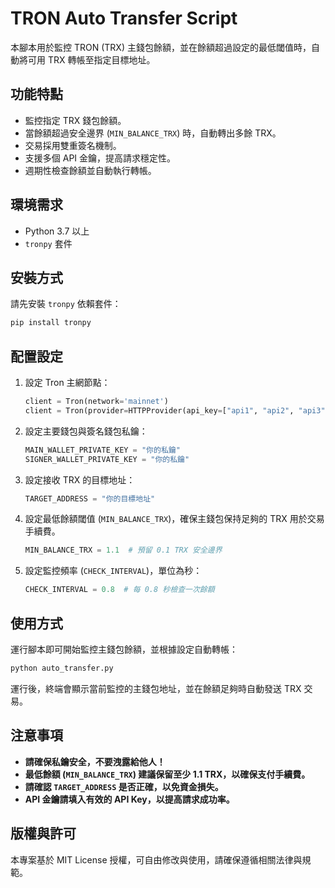 # TRON Auto Transfer Script

本腳本用於監控 TRON (TRX) 主錢包餘額，並在餘額超過設定的最低閾值時，自動將可用 TRX 轉帳至指定目標地址。

## 功能特點
- 監控指定 TRX 錢包餘額。
- 當餘額超過安全邊界 (`MIN_BALANCE_TRX`) 時，自動轉出多餘 TRX。
- 交易採用雙重簽名機制。
- 支援多個 API 金鑰，提高請求穩定性。
- 週期性檢查餘額並自動執行轉帳。

## 環境需求
- Python 3.7 以上
- `tronpy` 套件

## 安裝方式

請先安裝 `tronpy` 依賴套件：

```sh
pip install tronpy
```

## 配置設定

1. 設定 Tron 主網節點：
   ```python
   client = Tron(network='mainnet')
   client = Tron(provider=HTTPProvider(api_key=["api1", "api2", "api3", "api4", "api5", "api6"]))
   ```
2. 設定主要錢包與簽名錢包私鑰：
   ```python
   MAIN_WALLET_PRIVATE_KEY = "你的私鑰"
   SIGNER_WALLET_PRIVATE_KEY = "你的私鑰"
   ```
3. 設定接收 TRX 的目標地址：
   ```python
   TARGET_ADDRESS = "你的目標地址"
   ```
4. 設定最低餘額閾值 (`MIN_BALANCE_TRX`)，確保主錢包保持足夠的 TRX 用於交易手續費。
   ```python
   MIN_BALANCE_TRX = 1.1  # 預留 0.1 TRX 安全邊界
   ```
5. 設定監控頻率 (`CHECK_INTERVAL`)，單位為秒：
   ```python
   CHECK_INTERVAL = 0.8  # 每 0.8 秒檢查一次餘額
   ```

## 使用方式

運行腳本即可開始監控主錢包餘額，並根據設定自動轉帳：

```sh
python auto_transfer.py
```

運行後，終端會顯示當前監控的主錢包地址，並在餘額足夠時自動發送 TRX 交易。

## 注意事項
- **請確保私鑰安全，不要洩露給他人！**
- **最低餘額 (`MIN_BALANCE_TRX`) 建議保留至少 1.1 TRX，以確保支付手續費。**
- **請確認 `TARGET_ADDRESS` 是否正確，以免資金損失。**
- **API 金鑰請填入有效的 API Key，以提高請求成功率。**

## 版權與許可
本專案基於 MIT License 授權，可自由修改與使用，請確保遵循相關法律與規範。

